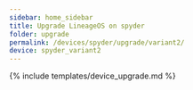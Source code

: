 ```yaml
---
sidebar: home_sidebar
title: Upgrade LineageOS on spyder
folder: upgrade
permalink: /devices/spyder/upgrade/variant2/
device: spyder_variant2
---
```

{% include templates/device_upgrade.md %}

